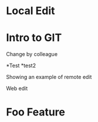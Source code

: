 # Local Edit
Intro to GIT
============

Change by colleague

*Test
*test2

Showing an example of remote edit

Web edit

# Foo Feature
